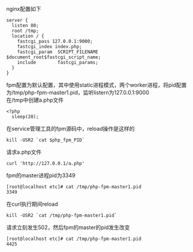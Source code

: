 nginx配置如下
```
server {
  listen 80;
  root /tmp;
  location / {
    fastcgi_pass 127.0.0.1:9000;
    fastcgi_index index.php;
    fastcgi_param  SCRIPT_FILENAME  $document_root$fastcgi_script_name;
    include        fastcgi_params;
  }
}
```
fpm配置为默认配置，其中使用static进程模式，两个worker进程，将pid配置为/tmp/php-fpm-master1.pid，监听listern为127.0.0.1:9000  
在/tmp中创建a.php文件
```
<?php
  sleep(20);
```
在service管理工具的fpm源码中，reload操作是这样的
```
kill -USR2 `cat $php_fpm_PID`
```
请求a.php文件
```
curl 'http://127.0.0.1/a.php'
```
fpm的master进程pid为3349
```
[root@localhost etc]# cat /tmp/php-fpm-master1.pid                                                
3349
```
在curl执行期间reload
```
kill -USR2 `cat /tmp/php-fpm-master1.pid`
```
请求立刻发生502，然后fpm的master的pid发生改变
```
[root@localhost etc]# cat /tmp/php-fpm-master1.pid                                                
4425
```
